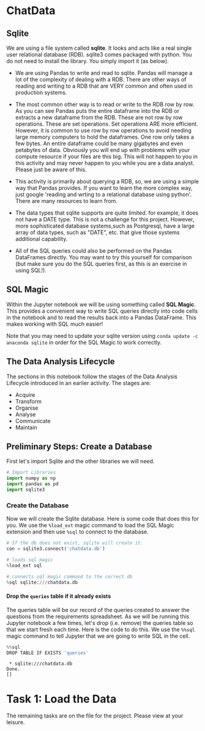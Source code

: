 # ChatData

## Sqlite
We are using a file system called **sqlite**. It looks and acts like a real single user relational database (RDB). sqlite3 comes packaged with python. You do not need to install the library. You simply import it (as below).

- We are using Pandas to write and read to sqlite. Pandas will manage a lot of the complexity of dealing with a RDB. There are other ways of reading and writing to a RDB that are VERY common and often used in production systems.  

- The most common other way is to read or write to the RDB row by row. As you can see Pandas puts the entire dataframe into the RDB or extracts a new dataframe from the RDB. These are not row by row operations. These are set operations. Set operations ARE more efficient. However, it is common to use row by row operations to avoid needing large memory computers to hold the dataframes. One row only takes a few bytes. An entire dataframe could be many gigabytes and even petabytes of data. Obviously you will end up with problems with your compute resource if your files are this big. This will not happen to you in this activity and may never happen to you while you are a data analyst. Please just be aware of this. 

- This activity is primarily about querying a RDB, so, we are using a simple way that Pandas provides. If you want to learn the more complex way, just google 'reading and wrting to a relational database using python'. There are many resources to learn from.

- The data types that sqlite supports are quite limited. for example, it does not have a DATE type.  This is not a challenge for this project. However, more sophisticated database systems,such as Postgresql, have a large array of data types, such as "DATE", etc. that give those systems additional capability. 

- All of the SQL queries could also be performed on the Pandas DataFrames directly.  You may want to try this yourself for comparison (but make sure you do the SQL queries first, as this is an exercise in using SQL!).


## SQL Magic
Within the Jupyter notebook we will be using something called **SQL Magic**.  This provides a convenient way to write SQL queries directly into code cells in the notebook and to read the results back into a Pandas DataFrame.  This makes working with SQL much easier!

Note that you may need to update your sqlite version using `conda update -c anaconda sqlite` in order for the SQL Magic to work correctly.

## The Data Analysis Lifecycle
The sections in this notebook follow the stages of the Data Analysis Lifecycle introduced in an earlier activity.  The stages are:

- Acquire
- Transform
- Organise
- Analyse
- Communicate
- Maintain

## Preliminary Steps: Create a Database
First let's import Sqlite and the other libraries we will need.
```python
# Import Libraries
import numpy as np
import pandas as pd
import sqlite3
```

### Create the Database
Now we will create the Sqlite database.  Here is some code that does this for you.  We use the `%load_ext` magic command to load the SQL Magic extension and then use `%sql` to connect to the database.
```python
# If the db does not exist, sqlite will create it.
con = sqlite3.connect('chatdata.db')

# loads sql magic
%load_ext sql

# connects sql magic command to the correct db
%sql sqlite:///chatdata.db
```
#### Drop the `queries` table if it already exists
The queries table will be our record of the queries created to answer the questions from the requirements spreadsheet.  As we will be running this Jupyter notebook a few times, let's drop (i.e. remove) the queries table so that we start fresh each time.  Here is the code to do this.  We use the `%%sql` magic command to tell Jupyter that we are going to write SQL in the cell.

```python
%%sql
DROP TABLE IF EXISTS 'queries'
```
```
 * sqlite:///chatdata.db
Done.
[]
```
# Task 1: Load the Data
The remaining tasks are on the file for the project. Please view at your leisure. 
